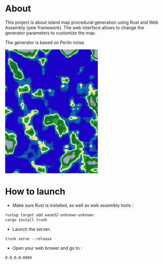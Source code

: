 # About

This project is about island map procedural generation using Rust and Web Assembly (yew framework).
The web interface allows to change the generator parameters to customize the map.

The generator is based on Perlin noise.

![image info](./examples/example.png)

# How to launch

- Make sure Rust is installed, as well as web assembly tools :
~~~
rustup target add wasm32-unknown-unknown
cargo install trunk
~~~

- Launch the server:
~~~
trunk serve --release
~~~

- Open your web brower and go to :
~~~
0.0.0.0:8080
~~~